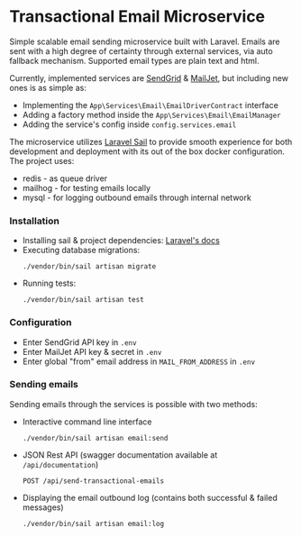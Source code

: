 # Transactional Email Microservice

Simple scalable email sending microservice built with Laravel.  Emails are sent with a high degree of
certainty through external services, via auto fallback mechanism. Supported email types are plain text and html.

Currently, implemented services are [SendGrid](https://sendgrid.com/) & [MailJet](https://www.mailjet.com/), but including new ones is as simple as:
* Implementing the `App\Services\Email\EmailDriverContract` interface
* Adding a factory method inside the `App\Services\Email\EmailManager`
* Adding the service's config inside `config.services.email`

The microservice utilizes [Laravel Sail](https://laravel.com/docs/8.x/sail) to provide smooth experience for both development and deployment with its out of the box docker configuration. The project uses:
* redis - as queue driver
* mailhog - for testing emails locally
* mysql - for logging outbound emails through internal network

### Installation

* Installing sail & project dependencies: [Laravel's docs](https://laravel.com/docs/8.x/sail#installing-composer-dependencies-for-existing-projects)
* Executing database migrations:
  ```
  ./vendor/bin/sail artisan migrate
  ```
* Running tests:
  ```
  ./vendor/bin/sail artisan test
  ```

### Configuration

* Enter SendGrid API key in `.env` 
* Enter MailJet API key & secret in `.env`
* Enter global "from" email address in `MAIL_FROM_ADDRESS` in `.env`

### Sending emails

Sending emails through the services is possible with two methods:
* Interactive command line interface 
  ```
  ./vendor/bin/sail artisan email:send
  ```
* JSON Rest API (swagger documentation available at `/api/documentation`)
  ```
  POST /api/send-transactional-emails
  ```
* Displaying the email outbound log (contains both successful & failed messages)
  ```
  ./vendor/bin/sail artisan email:log
  ```
